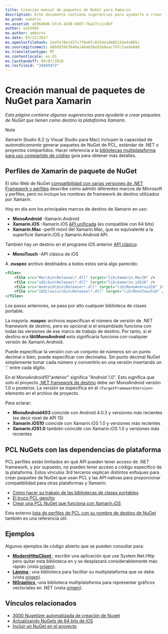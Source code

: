 ```yaml
---
title: Creación manual de paquetes de NuGet para Xamarin
description: Este documento contiene sugerencias para ayudarle a crear paquetes de NuGet que tienen como destino la plataforma Xamarin. Se describen los perfiles de Xamarin de paquete de NuGet, PCL NuGets con dependencias de plataforma y se vincula a varios ejemplos de código abierto.
ms.prod: xamarin
ms.assetid: a5964686-5fc6-4280-b087-7ba27cc1c8bf
author: asb3993
ms.author: amburns
ms.date: 03/22/2017
ms.openlocfilehash: 2adfe70e1d37c7f6e6fc825de1d86513de4a985c
ms.sourcegitcommit: d80d93957040a14b4638a91b0eac797cfaade840
ms.translationtype: MT
ms.contentlocale: es-ES
ms.lasthandoff: 06/07/2018
ms.locfileid: "34845972"
---
```

# <a name="manually-creating-nuget-packages-for-xamarin"></a>Creación manual de paquetes de NuGet para Xamarin

_Esta página contiene algunas sugerencias para ayudarle a crear paquetes de NuGet que tienen como destino la plataforma Xamarin._

> [!NOTE]
> Xamarin Studio 6.2 (y Visual Studio para Mac) incluyen la capacidad de _automáticamente_ generar paquetes de NuGet de PCL, estándar de .NET o proyectos compartidos. Hacer referencia a la [bibliotecas multiplataforma para uso compartido de código](~/cross-platform/app-fundamentals/nuget-multiplatform-libraries/index.md) guía para obtener más detalles.

## <a name="nuget-package-xamarin-profiles"></a>Perfiles de Xamarin de paquete de NuGet

El sitio Web de NuGet [compatibilidad con varias versiones de .NET Framework y perfiles](https://docs.nuget.org/create/enforced-package-conventions) describe cómo admitir diferentes marcos de Microsoft y perfiles, pero no incluye los nombres de framework de destino utilizados por Xamarin.

Hoy en día son los principales marcos de destino de Xamarin en uso:

* **MonoAndroid** -Xamarin.Android
* **Xamarin.iOS** -Xamarin.iOS [API unificada](~/cross-platform/macios/unified/index.md) (es compatible con 64 bits)
* **Xamarin.Mac** -perfil móvil del Xamarin.Mac, que es equivalente a la superficie Xamarin.iOS y Xamarin.Android API.

También hay un destino en el programa iOS anterior [API clásico](~/cross-platform/macios/unified/index.md):

* **MonoTouch** -API clásica de iOS

A **.nuspec** archivo destinados a todos estos sería algo parecido:

```xml
<files>
    <file src="Mac\bin\Release\*.dll" target="lib\Xamarin.Mac20" />
    <file src="iOS\bin\Release\*.dll" target="lib\Xamarin.iOS10" />
    <file src="Android\bin\Release\*.dll" target="lib\MonoAndroid10" />
    <file src="iOSClassic\bin\Release\*.dll" target="lib\MonoTouch10" />
</files>
```

Los pasos anteriores, se pasa por alto cualquier biblioteca de clases portable.

La mayoría **.nuspec** archivos especifican el número de versión de .NET framework de destino, pero es opcional si el ensamblado funciona con todas las versiones de ese marco de trabajo de destino. Por tanto, si el destino era **lib\MonoAndroid** esto significaría funciona con cualquier versión de Xamarin.Android.

Puede especificar la versión con un conjunto de números sin un punto decimal o bien, puede especificar con decimales. Sin punto decimal NuGet simplemente tomar cada número y convertirlo en una versión insertando un '.' entre cada dígito.

En el MonoAndroid10"anterior" significa "Android 1.0". Esto significa que solo el proyecto [.NET framework de destino](~/android/app-fundamentals/android-api-levels.md) debe ser MonoAndroid versión 1.0 o posterior. La versión se especifica en el `<TargetFrameworkVersion>` elemento en el archivo de proyecto.

Para aclarar:

- **MonoAndroid403** coincide con Android 4.0.3 y versiones más recientes (es decir nivel de API 15)
- **Xamarin.iOS10** coincide con Xamarin.iOS 1.0 y versiones más recientes
- **Xamarin.iOS1.0** también coincide con Xamarin.iOS 1.0 y versiones más recientes

## <a name="pcl-nugets-with-platform-dependencies"></a>PCL NuGets con las dependencias de plataforma

PCL perfiles están limitados en qué API pueden tener acceso de .NET framework, y por supuesto, no pueden tener acceso a código específico de la plataforma. Estos vínculos 3rd terceros explican distintos enfoques para crear paquetes de NuGet que usan PCL y las API nativas para proporcionar compatibilidad para otras plataformas y Xamarin:

- [Cómo hacer su trabajo de las bibliotecas de clases portables](http://blogs.msdn.com/b/dsplaisted/archive/2012/08/27/how-to-make-portable-class-libraries-work-for-you.aspx)
- [El truco PCL gancho](http://log.paulbetts.org/the-bait-and-switch-pcl-trick/)
- [Crear una PCL NuGet que funciona con Xamarin.iOS](http://www.jimbobbennett.io/creating-a-nuget-pcl-that-works-with-xamarin-ios/)

Esta externo [lista de perfiles de PCL con su nombre de destino de NuGet](http://embed.plnkr.co/03ck2dCtnJogBKHJ9EjY) también es una referencia útil.

## <a name="examples"></a>Ejemplos

Algunos ejemplos de código abierto que se pueden consultar para:

- [**ModernHttpClient** ](https://www.nuget.org/packages/modernhttpclient/) : escribir una aplicación que use System.Net.Http pero quitar esta biblioteca en y se desplazará considerablemente más rápido (vista [origen](https://github.com/paulcbetts/ModernHttpClient)).
- [**Lámina** ](https://www.nuget.org/packages/Splat/) : una biblioteca para facilitar su multiplataforma que se debe (vista [origen](https://github.com/paulcbetts/Splat)).
- [**NGraphics** ](https://www.nuget.org/packages/NGraphics/) -una biblioteca multiplataforma para representar gráficos vectoriales en .NET (vista [origen](https://github.com/praeclarum/NGraphics/blob/master/NGraphics.nuspec)).

## <a name="related-links"></a>Vínculos relacionados

- [3000 Nugetizer automatizada de creación de Nuget](~/cross-platform/app-fundamentals/nuget-multiplatform-libraries/index.md)
- [Actualizando NuGets de 64 bits de iOS](http://blog.xamarin.com/how-to-update-nuget-packages-for-64-bit/)
- [Incluir un NuGet en el proyecto](https://docs.microsoft.com/visualstudio/mac/nuget-walkthrough)
